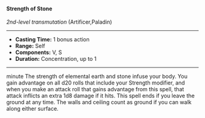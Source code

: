 #### Strength of Stone
*2nd-level transmutation* (Artificer,Paladin)
___
- **Casting Time:** 1 bonus action
- **Range:** Self
- **Components:** V, S
- **Duration:** Concentration, up to 1
---
minute
The strength of elemental earth and
stone infuse your body. You gain
advantage on all d20 rolls that include
your Strength modifier, and when you
make an attack roll that gains
advantage from this spell, that attack
inflicts an extra 1d8 damage if it hits.
This spell ends if you leave the ground
at any time. The walls and ceiling
count as ground if you can walk along either
surface.
